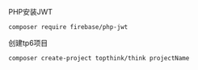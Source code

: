 PHP安装JWT

````shell
composer require firebase/php-jwt
````

 创建tp6项目

```shell
composer create-project topthink/think projectName
```

